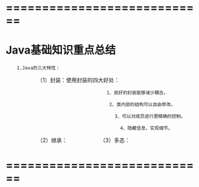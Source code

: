 






# ============================


# Java基础知识重点总结



        1.Java的三大特性：
                      （1）封装：使用封装的四大好处：

                                         1、良好的封装能够减少耦合。

                                          2、类内部的结构可以自由修改。

                                            3、可以对成员进行更精确的控制。

                                              4、隐藏信息，实现细节。
                      （2）继承：
                      （3）多态：
# ============================









